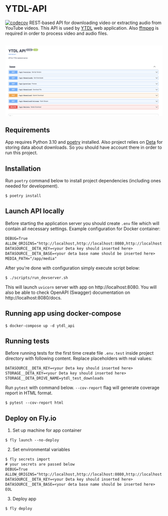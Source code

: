  # YTDL-API
[![codecov](https://codecov.io/gh/deepaerial/ytdl-api/branch/master/graph/badge.svg?token=78Z7RY2IXL)](https://codecov.io/gh/deepaerial/ytdl-api)
REST-based API for downloading video or extracting audio from YouTube videos. This API is used by [YTDL](https://github.com/deepaerial/ytdl-web) web application.  Also [ffmpeg](https://ffmpeg.org/) is required in order to process video and audio files.
<br><br>

![OpenAPI documentation for YTDL API](./docs/openapi.png)

## Requirements
App requires Python 3.10 and [poetry](https://python-poetry.org/) installed. Also project relies on [Deta](https://www.deta.sh/) for storing data about downloads. So you should have account there in order to run this project.

## Installation
Run `poetry` command below to install project dependencies (including ones needed for development).
```shell
$ poetry install
```
## Launch API locally
Before starting the application server you should create `.env` file which will contain all necessary settings. Example configuration for Docker container:
```shell
DEBUG=True
ALLOW_ORIGINS="http://localhost,http://localhost:8080,http://localhost:8081,http://127.0.0.1,http://127.0.0.1:8080,http://127.0.0.1:8081"
DATASOURCE__DETA_KEY=<your Deta key should inserted here>
DATASOURCE__DETA_BASE=<your deta base name should be inserted here>
MEDIA_PATH="/app/media"
```
After you're done with configuration simply execute script below:
```shell
$ ./scripts/run_devserver.sh 
```
This will launch `uvicorn` server with app on http://localhost:8080. You will also be able to check OpenAPI (Swagger) documentation on http://localhost:8080/docs.

## Running app using docker-compose
```shell
$ docker-compose up -d ytdl_api
```

## Running tests
Before running tests for the first time create file `.env.test` inside project directory with following content. Replace placeholders with real values:
```
DATASOURCE__DETA_KEY=<your Deta key should inserted here>
STORAGE__DETA_KEY=<your Deta key should inserted here>
STORAGE__DETA_DRIVE_NAME=ytdl_test_downloads
```
Run `pytest` with command below. `--cov-report` flag will generate coverage report in HTML format.
```shell
$ pytest --cov-report html
```
## Deploy on Fly.io
1. Set up machine for app container
```shell
$ fly launch --no-deploy
```    

2. Set environmental variables
```shell
$ fly secrets import
# your secrets are passed below
DEBUG=True
ALLOW_ORIGINS="http://localhost,http://localhost:8080,http://localhost:8081,http://127.0.0.1,http://127.0.0.1:8080,http://127.0.0.1:8081"
DATASOURCE__DETA_KEY=<your Deta key should inserted here>
DATASOURCE__DETA_BASE=<your deta base name should be inserted here>
EOL
```

3. Deploy app
```shell
$ fly deploy
```